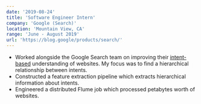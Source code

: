 ```yaml
---
date: '2019-08-24'
title: 'Software Engineer Intern'
company: 'Google (Search)'
location: 'Mountain View, CA'
range: 'June - August 2019'
url: 'https://blog.google/products/search/'
---
```


- Worked alongside the Google Search team on improving their [intent-based](https://en.wikipedia.org/wiki/User_intent) understanding of websites. My focus was to find a hierarchical relationship between intents.
- Constructed a feature extraction pipeline which extracts hierarchical information about intents.
- Engineered a distributed Flume job which processed petabytes worth of websites.
